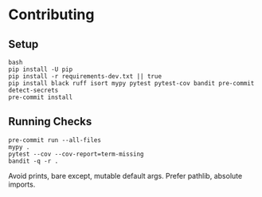# Contributing

## Setup
```
bash
pip install -U pip
pip install -r requirements-dev.txt || true
pip install black ruff isort mypy pytest pytest-cov bandit pre-commit detect-secrets
pre-commit install
```
## Running Checks
```
pre-commit run --all-files
mypy .
pytest --cov --cov-report=term-missing
bandit -q -r .
```
Avoid prints, bare except, mutable default args. Prefer pathlib, absolute imports.
